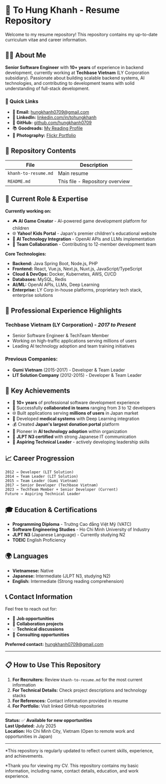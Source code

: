 # 💼 To Hung Khanh - Resume Repository

Welcome to my resume repository! This repository contains my up-to-date curriculum vitae and career information.

## 🧑‍💻 About Me

**Senior Software Engineer** with **10+ years** of experience in backend development, currently working at **Techbase Vietnam** (LY Corporation subsidiary). Passionate about building scalable backend systems, AI technologies, and contributing to development teams with solid understanding of full-stack development.

### 🔗 Quick Links
- 📧 **Email:** hungkhanh0709@gmail.com
- 💼 **LinkedIn:** [linkedin.com/in/tohungkhanh](https://linkedin.com/in/tohungkhanh)
- 🔗 **GitHub:** [github.com/hungkhanh0709](https://github.com/hungkhanh0709)
- 📚 **Goodreads:** [My Reading Profile](https://www.goodreads.com/user/show/119191343-kh-nh-t)
- 📸 **Photography:** [Flickr Portfolio](https://www.flickr.com/photos/khanhth/)

## 📁 Repository Contents

| File | Description |
|------|-------------|
| `khanh-to-resume.md` | Main resume |
| `README.md` | This file - Repository overview |

## 🚀 Current Role & Expertise

**Currently working on:**
- 🎮 **AI Game Creator** - AI-powered game development platform for children
- 🌐 **Yahoo! Kids Portal** - Japan's premier children's educational website
- 🤖 **AI Technology Integration** - OpenAI APIs and LLMs implementation
- 👥 **Team Collaboration** - Contributing to 12-member development team

**Core Technologies:**
- **Backend:** Java Spring Boot, Node.js, PHP
- **Frontend:** React, Vue.js, Next.js, Nuxt.js, JavaScript/TypeScript
- **Cloud & DevOps:** Docker, Kubernetes, AWS, CI/CD
- **Databases:** MySQL, Redis
- **AI/ML:** OpenAI APIs, LLMs, Deep Learning
- **Enterprise:** LY Corp in-house platforms, proprietary tech stack, enterprise solutions

## 🏢 Professional Experience Highlights

### **Techbase Vietnam (LY Corporation)** - *2017 to Present*
- Senior Software Engineer & TechTeam Member
- Working on high-traffic applications serving millions of users
- Leading AI technology adoption and team training initiatives

### **Previous Companies:**
- **Gumi Vietnam** (2015-2017) - Developer & Team Leader
- **LIT Solution Company** (2012-2015) - Developer & Team Leader

## 🌟 Key Achievements

- 🎯 **10+ years** of professional software development experience
- 👥 Successfully **collaborated in teams** ranging from 3 to 12 developers
- 🌐 Built applications serving **millions of users** in Japan market
- 🏥 Developed **medical systems** with Deep Learning integration
- 💰 Created **Japan's largest donation portal** platform
- 🤖 Pioneer in **AI technology adoption** within organization
- 🗾 **JLPT N3 certified** with strong Japanese IT communication
- 🎯 **Aspiring Technical Leader** - actively developing leadership skills

## 📈 Career Progression

```
2012 → Developer (LIT Solution)
2014 → Team Leader (LIT Solution)
2015 → Team Leader (Gumi Vietnam)
2017 → Senior Developer (Techbase Vietnam)
2023 → TechTeam Member + Senior Developer (Current)
Future → Aspiring Technical Leader
```

## 🎓 Education & Certifications

- **Programming Diploma** - Trường Cao đẳng Việt Mỹ (VATC)
- **Software Engineering Studies** - Ho Chi Minh University of Industry
- **JLPT N3** (Japanese Language) - Currently studying N2
- **TOEIC** English Proficiency

## 🌍 Languages

- **Vietnamese:** Native
- **Japanese:** Intermediate (JLPT N3, studying N2)
- **English:** Intermediate (Strong reading comprehension)

## 📞 Contact Information

Feel free to reach out for:
- 💼 **Job opportunities**
- 🤝 **Collaboration projects**
- 💡 **Technical discussions**
- 🎯 **Consulting opportunities**

**Preferred contact:** hungkhanh0709@gmail.com

---

## 📋 How to Use This Repository

1. **For Recruiters:** Review `khanh-to-resume.md` for the most current information
2. **For Technical Details:** Check project descriptions and technology stacks
3. **For References:** Contact information provided in resume
4. **For Portfolio:** Visit linked GitHub repositories

---

**Status:** ✅ **Available for new opportunities**  
**Last Updated:** July 2025  
**Location:** Ho Chi Minh City, Vietnam (Open to remote work and opportunities in Japan)

---

*This repository is regularly updated to reflect current skills, experience, and achievements.

*Thank you for viewing my CV. This repository contains my basic information, including name, contact details, education, and work experience.
